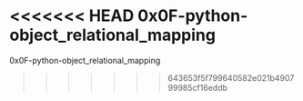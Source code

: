 <<<<<<< HEAD
0x0F-python-object_relational_mapping
=======
0x0F-python-object_relational_mapping
>>>>>>> 643653f5f799640582e021b490799985cf16eddb
